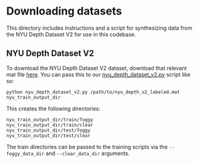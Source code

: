 # Downloading datasets

This directory includes instructions and a script for synthesizing data from the NYU Depth Dataset V2 for use in this codebase.

## NYU Depth Dataset V2

To download the NYU Depth Dataset V2 dataset, download that relevant mat file [here](http://horatio.cs.nyu.edu/mit/silberman/nyu_depth_v2/nyu_depth_v2_labeled.mat). You can pass this to our [nyu_depth_dataset_v2.py](nyu_depth_dataset_v2.py) script like so:

```
python nyu_depth_dataset_v2.py /path/to/nyu_depth_v2_labeled.mat nyu_train_output_dir
```

This creates the following directories:

```
nyu_train_output_dir/train/foggy
nyu_train_output_dir/train/clear
nyu_train_output_dir/test/foggy
nyu_train_output_dir/test/clear
```

The train directories can be passed to the training scripts via the `--foggy_data_dir` and `--clear_data_dir` arguments.
